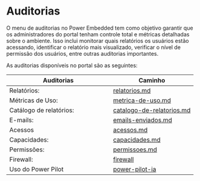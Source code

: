 # Auditorias

O menu de auditorias no Power Embedded tem como objetivo garantir que os administradores do portal tenham controle total e métricas detalhadas sobre o ambiente. Isso inclui monitorar quais relatórios os usuários estão acessando, identificar o relatório mais visualizado, verificar o nível de permissão dos usuários, entre outras auditorias importantes.

As auditorias disponíveis no portal são as seguintes:



<table><thead><tr><th width="258">Auditorias</th><th data-type="content-ref">Caminho</th></tr></thead><tbody><tr><td>Relatórios:</td><td><a href="../portal-de-administracao/auditorias/relatorios.md">relatorios.md</a></td></tr><tr><td>Métricas de Uso:</td><td><a href="../portal-de-administracao/auditorias/metrica-de-uso.md">metrica-de-uso.md</a></td></tr><tr><td>Catálogo de relatórios:</td><td><a href="../portal-de-administracao/auditorias/catalogo-de-relatorios.md">catalogo-de-relatorios.md</a></td></tr><tr><td>E-mails:</td><td><a href="../portal-de-administracao/auditorias/emails-enviados.md">emails-enviados.md</a></td></tr><tr><td>Acessos</td><td><a href="../portal-de-administracao/auditorias/acessos.md">acessos.md</a></td></tr><tr><td>Capacidades:</td><td><a href="../portal-de-administracao/auditorias/capacidades.md">capacidades.md</a></td></tr><tr><td>Permissões:</td><td><a href="../portal-de-administracao/auditorias/permissoes.md">permissoes.md</a></td></tr><tr><td>Firewall:</td><td><a href="../portal-de-administracao/firewall/">firewall</a></td></tr><tr><td>Uso do Power Pilot</td><td><a href="../portal-de-administracao/power-pilot-ia/">power-pilot-ia</a></td></tr></tbody></table>
